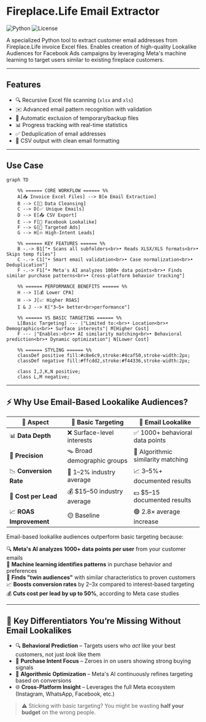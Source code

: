 # Fireplace.Life Email Extractor

![Python](https://img.shields.io/badge/Python-3.8%2B-blue)
![License](https://img.shields.io/badge/License-MIT-green)

A specialized Python tool to extract customer email addresses from Fireplace.Life invoice Excel files. Enables creation of high-quality Lookalike Audiences for Facebook Ads campaigns by leveraging Meta's machine learning to target users similar to existing fireplace customers.

---

## Features

- 🔍 Recursive Excel file scanning (`xlsx` and `xls`)
- ✉️ Advanced email pattern recognition with validation
- 🧹 Automatic exclusion of temporary/backup files
- 📊 Progress tracking with real-time statistics
- ✅ Deduplication of email addresses
- 💾 CSV output with clean email formatting

---

## Use Case

```mermaid
graph TD

    %% ====== CORE WORKFLOW ====== %%
    A[📥 Invoice Excel Files] --> B[⚙️ Email Extraction]
    B --> C[🧹 Data Cleansing]
    C --> D[✅ Unique Emails]
    D --> E[📤 CSV Export]
    E --> F[👥 Facebook Lookalike]
    F --> G[🎯 Targeted Ads]
    G --> H[🔥 High-Intent Leads]
    
    %% ====== KEY FEATURES ====== %%
    B -.-> B1["• Scans all subfolders<br>• Reads XLSX/XLS formats<br>• Skips temp files"]
    C -.-> C1["• Smart email validation<br>• Case normalization<br>• Deduplication"]
    F -.-> F1["• Meta's AI analyzes 1000+ data points<br>• Finds similar purchase patterns<br>• Cross-platform behavior tracking"]
    
    %% ====== PERFORMANCE BENEFITS ====== %%
    H --> I[💰 Lower CPA]
    H --> J[📈 Higher ROAS]
    I & J --> K["3–5× better<br>performance"]
    
    %% ====== VS BASIC TARGETING ====== %%
    L[Basic Targeting] --- |"Limited to:<br>• Location<br>• Demographics<br>• Surface interests"| M[Higher Cost]
    F --- |"Enables:<br>• AI similarity matching<br>• Behavioral prediction<br>• Dynamic optimization"| N[Lower Cost]

    %% ====== STYLING ====== %%
    classDef positive fill:#c8e6c9,stroke:#4caf50,stroke-width:2px;
    classDef negative fill:#ffcdd2,stroke:#f44336,stroke-width:2px;

    class I,J,K,N positive;
    class L,M negative;

```

---

## ⚡ Why Use Email-Based Lookalike Audiences?

| 🧠 **Aspect**            | 😬 **Basic Targeting**           | 🚀 **Email Lookalike**                        |
|--------------------------|----------------------------------|-----------------------------------------------|
| 📊 **Data Depth**         | ❌ Surface-level interests        | ✅ 1000+ behavioral data points               |
| 🎯 **Precision**          | 🪤 Broad demographic groups       | 🎯 Algorithmic similarity matching            |
| 📉 **Conversion Rate**    | 🔻 1–2% industry average          | 📈 3–5%+ documented results                   |
| 💸 **Cost per Lead**      | 💰 $15–50 industry average        | 💵 $5–15 documented results                   |
| 📈 **ROAS Improvement**   | 🟡 Baseline                      | 🟢 2.8× average increase                      |

Email-based lookalike audiences outperform basic targeting because:

🔍 **Meta's AI analyzes 1000+ data points per user** from your customer emails  
🧠 **Machine learning identifies patterns** in purchase behavior and preferences  
🎯 **Finds "twin audiences"** with similar characteristics to proven customers  
📈 **Boosts conversion rates** by 2–3x compared to interest-based targeting  
💰 **Cuts cost per lead by up to 50%**, according to Meta case studies  

---

## 🚨 Key Differentiators You’re Missing Without Email Lookalikes

- 🔍 **Behavioral Prediction** – Targets users who *act* like your best customers, not just *look* like them  
- 🛒 **Purchase Intent Focus** – Zeroes in on users showing strong buying signals  
- 🤖 **Algorithmic Optimization** – Meta's AI continuously refines targeting based on conversions  
- 🌐 **Cross-Platform Insight** – Leverages the full Meta ecosystem (Instagram, WhatsApp, Facebook, etc.)  
> ⚠️ Sticking with basic targeting? You might be wasting **half your budget** on the wrong people.
